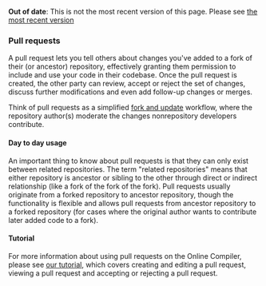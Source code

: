 <span class="warnings">**Out of date**: This is not the most recent version of this page. Please see [the most recent version](y)</span>
### Pull requests

A pull request lets you tell others about changes you've added to a fork of their (or ancestor) repository, effectively granting them permission to include and use your code in their codebase. Once the pull request is created, the other party can review, accept or reject the set of changes, discuss further modifications and even add follow-up changes or merges.

Think of pull requests as a simplified <a href="/docs/v5.6/tools/collab-online-comp.html" target="_blank">fork and update</a> workflow, where the repository author(s) moderate the changes nonrepository developers contribute.

#### Day to day usage

An important thing to know about pull requests is that they can only exist between related repositories. The term "related repositories" means that either repository is ancestor or sibling to the other through direct or indirect relationship (like a fork of the fork of the fork). Pull requests usually originate from a forked repository to ancestor repository, though the functionality is flexible and allows pull requests from ancestor repository to a forked repository (for cases where the original author wants to contribute later added code to a fork).

#### Tutorial

For more information about using pull requests on the Online Compiler, please see <a href="/docs/v5.6/tutorials/pr-tutorial.html" target="_blank">our tutorial</a>, which covers creating and editing a pull request, viewing a pull request and accepting or rejecting a pull request.
